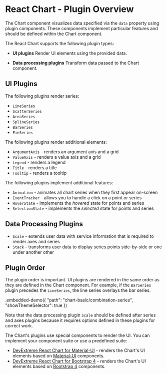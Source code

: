 # React Chart - Plugin Overview

The Chart component visualizes data specified via the `data` property using plugin components. These components implement particular features and should be defined within the Chart component.

The React Chart supports the following plugin types:

- **UI plugins**
 Render UI elements using the provided data.

- **Data processing plugins**
 Transform data passed to the Chart component.

## UI Plugins

The following plugins render series:

- `LineSeries`
- `ScatterSeries`
- `AreaSeries`
- `SplineSeries`
- `BarSeries`
- `PieSeries`

The following plugins render additional elements:

- `ArgumentAxis` - renders an argument axis and a grid
- `ValueAxis` - renders a value axis and a grid
- `Legend` - renders a legend
- `Title` - renders a title
- `Tooltip` - renders a tooltip

The following plugins implement additional features:

- `Animation` - animates all chart series when they first appear on-screen
- `EventTracker` - allows you to handle a click on a point or series
- `HoverState` - implements the *hovered* state for points and series
- `SelectionState` -  implements the *selected* state for points and series

## Data Processing Plugins

- `Scale` - extends user data with service information that is required to render axes and series
- `Stack` - transforms user data to display series points side-by-side or one under another other

## Plugin Order

The plugin order is important. UI plugins are rendered in the same order as they are defined in the Chart component. For example, if the `BarSeries` plugin precedes the `LineSeries`, the line series overlays the bar series.

.embedded-demo({ "path": "chart-basic/combination-series", "showThemeSelector": true })

Note that the data processing plugin `Scale` should be defined after series and axes plugins because it requires options defined in these plugins for correct work.

The Chart's plugins use special components to render the UI. You can implement your component suite or use a predefined suite:

- [DevExtreme React Chart for Material-UI](https://github.com/DevExpress/devextreme-reactive/tree/master/packages/dx-react-chart-material-ui) - renders the Chart's UI elements based on [Material-UI](https://material-ui.com/) components.
- [DevExtreme React Chart for Bootstrap 4](https://github.com/DevExpress/devextreme-reactive/tree/master/packages/dx-react-chart-bootstrap4) - renders the Chart's UI elements based on [Bootstrap 4](http://getbootstrap.com/) components.
